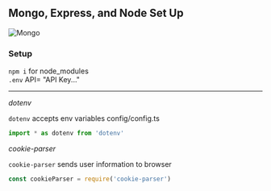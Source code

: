 ## Mongo, Express, and Node Set Up

<img src="https://plus.unsplash.com/premium_photo-1658506952924-d3ebaeca8139?ixlib=rb-1.2.1&ixid=MnwxMjA3fDB8MHxwaG90by1wYWdlfHx8fGVufDB8fHx8&auto=format&fit=crop&w=1180&q=80" alt="Mongo" style="20" />

### Setup

`npm i` for node_modules
<br />
`.env` API= "API Key..."
***

_dotenv_

`dotenv` accepts env variables
config/config.ts

```JavaScript
import * as dotenv from 'dotenv'
```

_cookie-parser_

`cookie-parser` sends user information to browser

```JavaScript
const cookieParser = require('cookie-parser')
```
